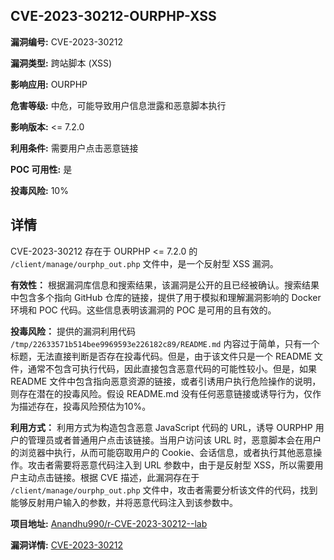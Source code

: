 ## CVE-2023-30212-OURPHP-XSS

**漏洞编号:** CVE-2023-30212

**漏洞类型:** 跨站脚本 (XSS)

**影响应用:** OURPHP

**危害等级:** 中危，可能导致用户信息泄露和恶意脚本执行

**影响版本:** <= 7.2.0

**利用条件:** 需要用户点击恶意链接

**POC 可用性:** 是

**投毒风险:** 10%

## 详情

CVE-2023-30212 存在于 OURPHP <= 7.2.0 的 `/client/manage/ourphp_out.php` 文件中，是一个反射型 XSS 漏洞。

**有效性：**
根据漏洞库信息和搜索结果，该漏洞是公开的且已经被确认。搜索结果中包含多个指向 GitHub 仓库的链接，提供了用于模拟和理解漏洞影响的 Docker 环境和 POC 代码。这些信息表明该漏洞的 POC 是可用的且有效的。

**投毒风险：**
提供的漏洞利用代码 `/tmp/22633571b514bee9969593e226182c89/README.md`  内容过于简单，只有一个标题，无法直接判断是否存在投毒代码。但是，由于该文件只是一个 README 文件，通常不包含可执行代码，因此直接包含恶意代码的可能性较小。但是，如果 README 文件中包含指向恶意资源的链接，或者引诱用户执行危险操作的说明，则存在潜在的投毒风险。假设 README.md 没有任何恶意链接或诱导行为，仅作为描述存在，投毒风险预估为10%。

**利用方式：**
利用方式为构造包含恶意 JavaScript 代码的 URL，诱导 OURPHP 用户的管理员或者普通用户点击该链接。当用户访问该 URL 时，恶意脚本会在用户的浏览器中执行，从而可能窃取用户的 Cookie、会话信息，或者执行其他恶意操作。攻击者需要将恶意代码注入到 URL 参数中，由于是反射型 XSS，所以需要用户主动点击链接。根据 CVE 描述，此漏洞存在于 `/client/manage/ourphp_out.php` 文件中，攻击者需要分析该文件的代码，找到能够反射用户输入的参数，并将恶意代码注入到该参数中。

**项目地址:** [Anandhu990/r-CVE-2023-30212--lab](https://github.com/Anandhu990/r-CVE-2023-30212--lab)

**漏洞详情:** [CVE-2023-30212](https://nvd.nist.gov/vuln/detail/CVE-2023-30212)